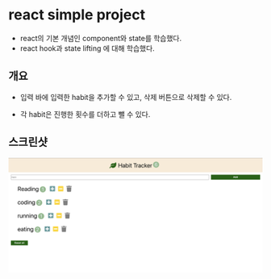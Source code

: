 # react simple project
* react의 기본 개념인 component와 state를 학습했다.
* react hook과 state lifting 에 대해 학습했다.

## 개요

* 입력 바에 입력한 habit을 추가할 수 있고, 삭제 버튼으로 삭제할 수 있다.

* 각 habit은 진행한 횟수를 더하고 뺄 수 있다.

## 스크린샷
![screen shot](https://github.com/wodydthk7/react-habit-tracker/blob/master/imgs/screen%20shot.png)

